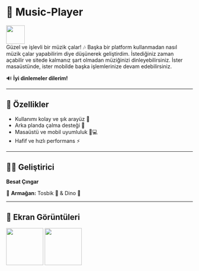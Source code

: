 # 🎵 Music-Player
<img src="https://github.com/user-attachments/assets/a9bfceb1-7fdd-4d3d-8d05-97034c94b9bc" width="50">
<br>
Güzel ve işlevli bir müzik çalar! 🎶  
Başka bir platform kullanmadan nasıl müzik çalar yapabilirim diye düşünerek geliştirdim.  
İstediğiniz zaman açabilir ve sitede kalmanız şart olmadan müziğinizi dinleyebilirsiniz.  
İster masaüstünde, ister mobilde başka işlemlerinize devam edebilirsiniz.  

🔊 **İyi dinlemeler dilerim!**  

---

## 🚀 Özellikler
- Kullanımı kolay ve şık arayüz 🎨  
- Arka planda çalma desteği 🔄  
- Masaüstü ve mobil uyumluluk 📱💻  
- Hafif ve hızlı performans ⚡  

---

## 👨‍💻 Geliştirici
**Besat Çıngar**  

🎁 **Armağan:** Tosbik 🐢 & Dino 🦖  

---

## 📸 Ekran Görüntüleri  
<img src="https://github.com/user-attachments/assets/a9bfceb1-7fdd-4d3d-8d05-97034c94b9bc" width="100">

<img src="https://github.com/user-attachments/assets/fdd76898-cb6c-4264-b62f-6922f8d752f7" width="100">



